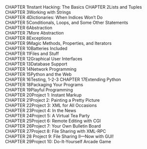 CHAPTER 1Instant Hacking: The Basics
CHAPTER 2Lists and Tuples                                              
CHAPTER 3Working with Strings                                         
CHAPTER 4Dictionaries: When Indices Won’t Do                          
CHAPTER 5Conditionals, Loops, and Some Other Statements              
CHAPTER 6Abstraction                                                 
CHAPTER 7More Abstraction                                            
CHAPTER 8Exceptions                                                  
CHAPTER 9Magic Methods, Properties, and Iterators                     
CHAPTER 10Batteries Included                                           
CHAPTER 11Files and Stuff                                              
CHAPTER 12Graphical User Interfaces                                    
CHAPTER 13Database Support                                           
CHAPTER 14Network Programming                                       
CHAPTER 15Python and the Web                                         
CHAPTER 16Testing, 1-2-3
CHAPTER 17Extending Python                                            
CHAPTER 18Packaging Your Programs                                    
CHAPTER 19Playful Programming                                        
CHAPTER 20Project 1: Instant Markup                                    
CHAPTER 21Project 2: Painting a Pretty Picture                           
CHAPTER 22Project 3: XML for All Occasions                              
CHAPTER 23Project 4: In the News                                       
CHAPTER 24Project 5: A Virtual Tea Party                                 
CHAPTER 25Project 6: Remote Editing with CGI                            
CHAPTER 26Project 7: Your Own Bulletin Board                           
CHAPTER 27Project 8: File Sharing with XML-RPC                         
CHAPTER 28 Project 9: File Sharing II—Now with GUI!                    
CHAPTER 29Project 10: Do-It-Yourself Arcade Game                    

